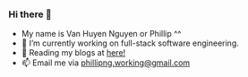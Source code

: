### Hi there 👋
- My name is Van Huyen Nguyen or Phillip ^^
- 🔭 I’m currently working on full-stack software engineering.
- 👯 Reading my blogs at <a href="https://phillipng.netlify.app/" target="_blank">here!</a>
- 📫 Email me via phillipng.working@gmail.com
